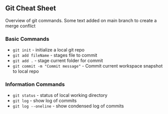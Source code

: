 ## Git Cheat Sheet

Overview of git commands.
Some text added on main branch to create a merge conflict

### Basic Commands
* `git init` - initialize a local git repo
* `git add fileName` - stages file to commit
* `git add .` - stage current folder for commit
* `git commit -m "Commit message"` - Commit current workspace snapshot to local repo


### Information Commands
* `git status` - status of local working directory
* `git log` - show log of commits
* `git log --oneline` - show condensed log of commits
